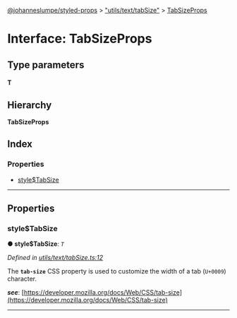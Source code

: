 [@johanneslumpe/styled-props](../README.md) > ["utils/text/tabSize"](../modules/_utils_text_tabsize_.md) > [TabSizeProps](../interfaces/_utils_text_tabsize_.tabsizeprops.md)

# Interface: TabSizeProps

## Type parameters
#### T 
## Hierarchy

**TabSizeProps**

## Index

### Properties

* [style$TabSize](_utils_text_tabsize_.tabsizeprops.md#style_tabsize)

---

## Properties

<a id="style_tabsize"></a>

###  style$TabSize

**● style$TabSize**: *`T`*

*Defined in [utils/text/tabSize.ts:12](https://github.com/johanneslumpe/styled-props/blob/8e709f1/src/utils/text/tabSize.ts#L12)*

The **`tab-size`** CSS property is used to customize the width of a tab (`U+0009`) character.

*__see__*: [https://developer.mozilla.org/docs/Web/CSS/tab-size](https://developer.mozilla.org/docs/Web/CSS/tab-size)

___

